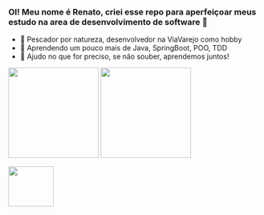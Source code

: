 ### OI! Meu nome é Renato, criei esse repo para aperfeiçoar meus estudo na area de desenvolvimento de software 👋


- 🔭 Pescador por natureza, desenvolvedor na ViaVarejo como hobby
- 🌱 Aprendendo um pouco mais de Java, SpringBoot, POO, TDD 
- 👯 Ajudo no que for preciso, se não souber, aprendemos juntos!

 <div><a href="https://github.com/renatoferrazs">
  <img height="180em" align="center" src="https://github-readme-stats.vercel.app/api?username=renatoferrazs&show_icons=true&theme=dark&include_all_commits=true&count_private=true&locate=es"/></a>
  <a href="https://github.com/renatoferrazs"><img height="180em" align="center"src="https://github-readme-stats.vercel.app/api/top-langs/?username=renatoferrazs&layout=compact&langs_count=7&theme=dark"/></a>
</div>
<div style="display: inline_block"><br>
<!-- <img align="center" alt="Ren-Java" height="30" width="40" src="https://raw.githubusercontent.com/devicons/devicon/master/icons/java/java-original-wordmark.svg"> -->
<img align="center" height="80" width="90" src="https://cdn.jsdelivr.net/gh/devicons/devicon/icons/java/java-original-wordmark.svg" />
<!-- <img align="center" alt="Ren-Mongo" height="30" width="40" src="https://raw.githubusercontent.com/devicons/devicon/master/icons/mongodb/mongodb-original-wordmark.svg"> -->

</div>
